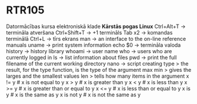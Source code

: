 # RTR105
Datormācības kursa elektroniskā klade
**Kārstās pogas Linux**
Ctrl+Alt+T -> termināla atveršana
Ctrl+Shift+T -> +1 termināls
Tab x2 -> komandas terminālā
Ctrl+L -> tīrs ekrans
man -> an interface to the on-line reference manuals
uname -> print system information
echo $0 -> termināla valoda
history -> history library
whoami -> user name
who -> users who are currently logged in
ls -> list information about files
pwd -> print the full filename of the current working directory
nano -> script creating
type > the result, for the type function, is the type of the argument
max  min > gives the larges and the smallest values
len > tells how many items in the argument
x != y               # x is not equal to y
x > y                # x is greater than y
x < y                # x is less than y
x >= y               # x is greater than or equal to y
x <= y               # x is less than or equal to y
x is y               # x is the same as y
x is not y           # x is not the same as y

